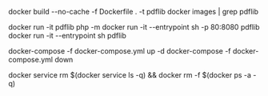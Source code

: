 docker build --no-cache -f Dockerfile . -t pdflib
docker images | grep pdflib

docker run -it pdflib php -m
docker run -it --entrypoint sh -p 80:8080 pdflib
docker run -it --entrypoint sh pdflib

docker-compose -f docker-compose.yml up -d
docker-compose -f docker-compose.yml down

docker service rm $(docker service ls -q) && docker rm -f $(docker ps -a -q)